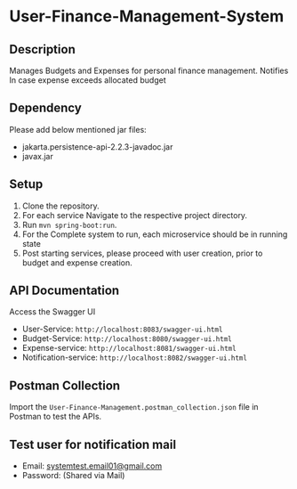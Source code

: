 # User-Finance-Management-System

## Description
Manages Budgets and Expenses for personal finance management. Notifies In case expense exceeds allocated budget

## Dependency
Please add below mentioned jar files:
- jakarta.persistence-api-2.2.3-javadoc.jar
- javax.jar

## Setup
1. Clone the repository.
2. For each service Navigate to the respective project directory.
3. Run `mvn spring-boot:run`.
4. For the Complete system to run, each microservice should be in running state
5. Post starting services, please proceed with user creation, prior to budget and expense creation.


## API Documentation
Access the Swagger UI 
- User-Service: `http://localhost:8083/swagger-ui.html`
- Budget-Service: `http://localhost:8080/swagger-ui.html`
- Expense-service: `http://localhost:8081/swagger-ui.html`
- Notification-service: `http://localhost:8082/swagger-ui.html`

## Postman Collection
Import the `User-Finance-Management.postman_collection.json` file in Postman to test the APIs.

## Test user for notification mail
- Email: systemtest.email01@gmail.com
- Password: (Shared via Mail)

